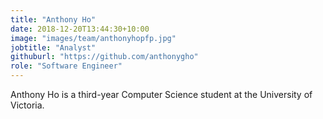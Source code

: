 ```yaml
---
title: "Anthony Ho"
date: 2018-12-20T13:44:30+10:00
image: "images/team/anthonyhopfp.jpg"
jobtitle: "Analyst"
githuburl: "https://github.com/anthonygho"
role: "Software Engineer"
---
```


Anthony Ho is a third-year Computer Science student at the University of Victoria.
